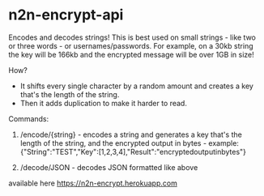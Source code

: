 # n2n-encrypt-api
Encodes and decodes strings!
This is best used on small strings - like two or three words - or usernames/passwords.
For example, on a 30kb string the key will be 166kb and the encrypted message will be over 1GB in size!

How?
- It shifts every single character by a random amount and creates a key that's the length of the string. 
- Then it adds duplication to make it harder to read.

Commands:
1) /encode/{string} - encodes a string and generates a key that's the length of the string, and the encrypted output in bytes - example: {"String":"TEST","Key":[1,2,3,4],"Result":"encryptedoutputinbytes"}

2) /decode/JSON - decodes JSON formatted like above

available here https://n2n-encrypt.herokuapp.com
